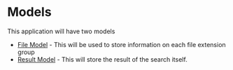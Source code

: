 # Models

This application will have two models

* [File Model](file-model.md) - This will be used to store information on each file extension group
* [Result Model](result-model.md) - This will store the result of the search itself.
